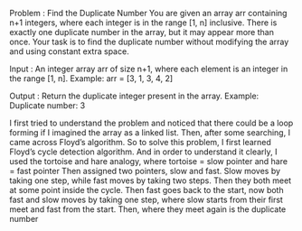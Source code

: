 Problem :
Find the Duplicate Number
You are given an array arr containing n+1 integers, where each integer is in the range [1, n] inclusive. 
There is exactly one duplicate number in the array, but it may appear more than once. 
Your task is to find the duplicate number without modifying the array and using constant extra space.

Input :
An integer array arr of size n+1, where each element is an integer in the range [1, n].
Example: arr = [3, 1, 3, 4, 2]

Output :
Return the duplicate integer present in the array.
Example: Duplicate number: 3

I first tried to understand the problem and noticed that there could be a loop forming if I imagined the array as a linked list.
Then, after some searching, I came across Floyd’s algorithm.
So to solve this problem, I first learned Floyd’s cycle detection algorithm.
And in order to understand it clearly, I used the tortoise and hare analogy, where tortoise = slow pointer and hare = fast pointer
Then assigned two pointers, slow and fast. 
Slow moves by taking one step, while fast moves by taking two steps. Then they both meet at some point inside the cycle.
Then fast goes back to the start, now both fast and slow moves by taking one step, where slow starts from their first meet and fast from the start.
Then, where they meet again is the duplicate number

